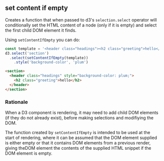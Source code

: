 ## set content if empty

Creates a function that when passed to d3's `selection.select` operator will conditionally set the HTML content of a node (only if it is empty) and select the first child DOM element it finds.

Using `setContentIfEmpty` you can do:

```javascript
const template = '<header class="headings"><h2 class="greeting">hello</h2></header>'
d3.select('section')
  .select(setContentIfEmpty(template))
    .style('background-color', 'plum')
```

```html
<section>
  <header class="headings" style="background-color: plum;">
    <h2 class="greeting">hello</h2>
  </header>
</section>
```


### Rationale

When a D3 component is rendering, it may need to add child DOM elements (if they do not already exist), before making selections and modifiying the DOM.

The function created by `setContentIfEmpty` is intended to be used at the start of rendering, where it can be assumed that the DOM element supplied is either empty or that it contains DOM elements from a previous render, giving theDOM element the contents of the supplied HTML snippet if the DOM element is empty.
